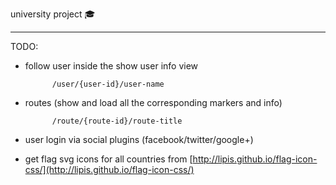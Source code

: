 university project :mortar_board:

---

TODO:

* follow user inside the show user info view


			/user/{user-id}/user-name


* routes (show and load all the corresponding markers and info)


			/route/{route-id}/route-title



* user login via social plugins (facebook/twitter/google+)



* get flag svg icons for all countries from [http://lipis.github.io/flag-icon-css/](http://lipis.github.io/flag-icon-css/)
